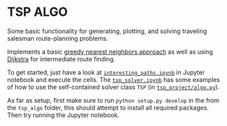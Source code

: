 # TSP ALGO
Some basic functionality for generating, plotting, and solving traveling
salesman route-planning problems.

Implements a basic 
[greedy nearest neighbors approach](https://en.wikipedia.org/wiki/Nearest_neighbor_search) 
as well as using [Dijkstra](https://en.wikipedia.org/wiki/Dijkstra%27s_algorithm)
for intermediate route finding.

To get started, just have a look at [`interesting_paths.ipynb`](./interesting_paths.ipynb) in Jupyter 
notebook and execute the cells. The [`tsp_solver.ipynb`](./tsp_solver.ipynb) has some examples
of how to use the self-contained solver class `TSP` (in [`tsp_project/algo.py`](./tsp_project/algo.py)).

As far as setup, first make sure to run `python setup.py develop` in the
from the `tsp_algo` folder, this should attempt to install all required
packages. Then try running the Jupyter notebook.
